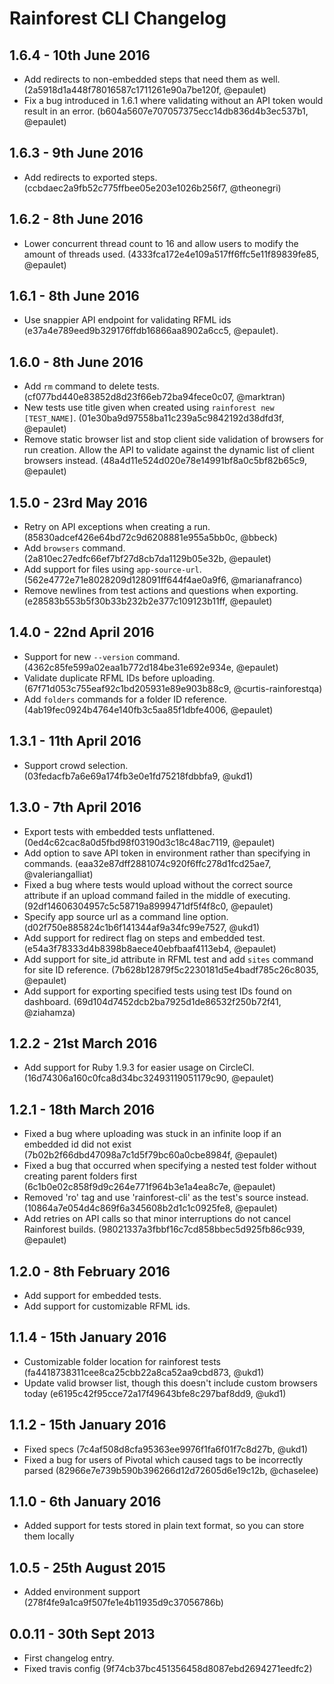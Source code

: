 # Rainforest CLI Changelog

## 1.6.4 - 10th June 2016
- Add redirects to non-embedded steps that need them as well. (2a5918d1a448f78016587c1711261e90a7be120f,
@epaulet)
- Fix a bug introduced in 1.6.1 where validating without an API token would result in an error.
(b604a5607e707057375ecc14db836d4b3ec537b1, @epaulet)

## 1.6.3 - 9th June 2016
- Add redirects to exported steps. (ccbdaec2a9fb52c775ffbee05e203e1026b256f7, @theonegri)

## 1.6.2 - 8th June 2016
- Lower concurrent thread count to 16 and allow users to modify the amount of threads used.
(4333fca172e4e109a517ff6ffc5e11f89839fe85, @epaulet)

## 1.6.1 - 8th June 2016
- Use snappier API endpoint for validating RFML ids (e37a4e789eed9b329176ffdb16866aa8902a6cc5, @epaulet).

## 1.6.0 - 8th June 2016
- Add `rm` command to delete tests. (cf077bd440e83852d8d23f66eb72ba94fece0c07, @marktran)
- New tests use title given when created using `rainforest new [TEST_NAME]`.
(01e30ba9d97558ba11c239a5c9842192d38dfd3f, @epaulet)
- Remove static browser list and stop client side validation of browsers for run
creation. Allow the API to validate against the dynamic list of client browsers
instead. (48a4d11e524d020e78e14991bf8a0c5bf82b65c9, @epaulet)

## 1.5.0 - 23rd May 2016
- Retry on API exceptions when creating a run. (85830adcef426e64bd72c9d6208881e955a5bb0c, @bbeck)
- Add `browsers` command. (2a810ec27edfc66ef7bf27d8cb7da1129b05e32b, @epaulet)
- Add support for files using `app-source-url`. (562e4772e71e8028209d128091ff644f4ae0a9f6, @marianafranco)
- Remove newlines from test actions and questions when exporting. (e28583b553b5f30b33b232b2e377c109123b11ff, @epaulet)

## 1.4.0 - 22nd April 2016
- Support for new `--version` command. (4362c85fe599a02eaa1b772d184be31e692e934e, @epaulet)
- Validate duplicate RFML IDs before uploading. (67f71d053c755eaf92c1bd205931e89e903b88c9, @curtis-rainforestqa)
- Add `folders` commands for a folder ID reference. (4ab19fec0924b4764e140fb3c5aa85f1dbfe4006, @epaulet)

## 1.3.1 - 11th April 2016
- Support crowd selection. (03fedacfb7a6e69a174fb3e0e1fd75218fdbbfa9, @ukd1)

## 1.3.0 - 7th April 2016
- Export tests with embedded tests unflattened. (0ed4c62cac8a0d5fbd98f03190d3c18c48ac7119,
@epaulet)
- Add option to save API token in environment rather than specifying in commands.
(eaa32e87dff2881074c920f6ffc278d1fcd25ae7, @valeriangalliat)
- Fixed a bug where tests would upload without the correct source attribute if
an upload command failed in the middle of executing. (92df14606304957c5c58719a8999471df5f4f8c0,
@epaulet)
- Specify app source url as a command line option. (d02f750e885824c1b6f141344af9a34fc99e7527,
@ukd1)
- Add support for redirect flag on steps and embedded test. (e54a3f78333d4b8398b8aece40ebfbaaf4113eb4,
@epaulet)
- Add support for site_id attribute in RFML test and add `sites` command for
site ID reference. (7b628b12879f5c2230181d5e4badf785c26c8035, @epaulet)
- Add support for exporting specified tests using test IDs found on dashboard.
(69d104d7452dcb2ba7925d1de86532f250b72f41, @ziahamza)

## 1.2.2 - 21st March 2016
- Add support for Ruby 1.9.3 for easier usage on CircleCI. (16d74306a160c0fca8d34bc32493119051179c90, @epaulet)

## 1.2.1 - 18th March 2016
- Fixed a bug where uploading was stuck in an infinite loop if an embedded id did not exist (7b02b2f66dbd47098a7c1d5f79bc60a0cbe8984f, @epaulet)
- Fixed a bug that occurred when specifying a nested test folder without creating parent folders first (6c1b0e02c858f9d9c264e771f964b3e1a4ea8c7e, @epaulet)
- Removed 'ro' tag and use 'rainforest-cli' as the test's source instead.
(10864a7e054d4c869f6a345608b2d1c1c0925fe8, @epaulet)
- Add retries on API calls so that minor interruptions do not cancel Rainforest builds.
(98021337a3fbbf16c7cd858bbec5d925fb86c939, @epaulet)

## 1.2.0 - 8th February 2016
- Add support for embedded tests.
- Add support for customizable RFML ids.

## 1.1.4 - 15th January 2016
- Customizable folder location for rainforest tests (fa4418738311cee8ca25cbb22a8ca52aa9cbd873, @ukd1)
- Update valid browser list, though this doesn't include custom browsers today (e6195c42f95cce72a17f49643bfe8c297baf8dd9, @ukd1)

## 1.1.2 - 15th January 2016
- Fixed specs (7c4af508d8cfa95363ee9976f1fa6f01f7c8d27b, @ukd1)
- Fixed a bug for users of Pivotal which caused tags to be incorrectly parsed (82966e7e739b590b396266d12d72605d6e19c12b, @chaselee)

## 1.1.0 - 6th January 2016
- Added support for tests stored in plain text format, so you can store them locally

## 1.0.5 - 25th August 2015
- Added environment support (278f4fe9a1ca9f507fe1e4b11935d9c37056786b)

## 0.0.11 - 30th Sept 2013
- First changelog entry.
- Fixed travis config (9f74cb37bc451356458d8087ebd2694271eedfc2)
